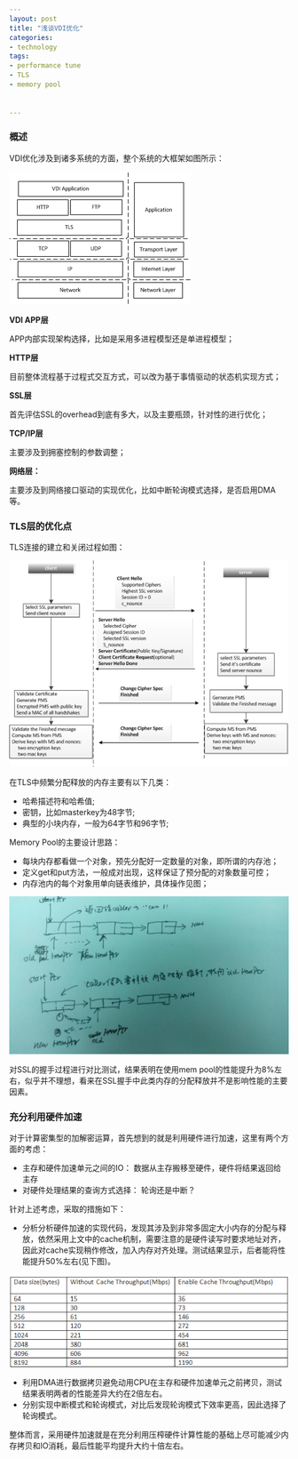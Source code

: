 ```yaml
---
layout: post
title: "浅谈VDI优化"
categories:
- technology
tags:
- performance tune
- TLS
- memory pool


---
```



### 概述 ###

VDI优化涉及到诸多系统的方面，整个系统的大框架如图所示：  

![图片](/assets/images/perf/VDI_framework.png)

**VDI APP层**  

APP内部实现架构选择，比如是采用多进程模型还是单进程模型；  


**HTTP层**   

目前整体流程基于过程式交互方式，可以改为基于事情驱动的状态机实现方式；  

**SSL层**  

首先评估SSL的overhead到底有多大，以及主要瓶颈，针对性的进行优化；  

**TCP/IP层**  

主要涉及到拥塞控制的参数调整；  

**网络层：**    

主要涉及到网络接口驱动的实现优化，比如中断轮询模式选择，是否启用DMA等。

### TLS层的优化点 ###

TLS连接的建立和关闭过程如图：  

![图片](/assets/images/perf/SSL_handshake.png)

在TLS中频繁分配释放的内存主要有以下几类：   
- 哈希描述符和哈希值;  
- 密钥，比如masterkey为48字节;  
- 典型的小块内存，一般为64字节和96字节;    

Memory Pool的主要设计思路：  
- 每块内存都看做一个对象，预先分配好一定数量的对象，即所谓的内存池；  
- 定义get和put方法，一般成对出现，这样保证了预分配的对象数量可控；    
- 内存池内的每个对象用单向链表维护，具体操作见图；  

![图片](/assets/images/perf/mem_pool.jpg)


对SSL的握手过程进行对比测试，结果表明在使用mem pool的性能提升为8%左右，似乎并不理想，看来在SSL握手中此类内存的分配释放并不是影响性能的主要因素。 


### 充分利用硬件加速 ###  

对于计算密集型的加解密运算，首先想到的就是利用硬件进行加速，这里有两个方面的考虑：  

- 主存和硬件加速单元之间的IO： 数据从主存搬移至硬件，硬件将结果返回给主存  
- 对硬件处理结果的查询方式选择： 轮询还是中断？    

针对上述考虑，采取的措施如下：    

- 分析分析硬件加速的实现代码，发现其涉及到非常多固定大小内存的分配与释放，依然采用上文中的cache机制，需要注意的是硬件读写时要求地址对齐，因此对cache实现稍作修改，加入内存对齐处理。测试结果显示，后者能将性能提升50%左右(见下图)。   

![图片](/assets/images/perf/SSL_mcache_test.png)
  
- 利用DMA进行数据拷贝避免动用CPU在主存和硬件加速单元之前拷贝，测试结果表明两者的性能差异大约在2倍左右。
- 分别实现中断模式和轮询模式，对比后发现轮询模式下效率更高，因此选择了轮询模式。  

整体而言，采用硬件加速就是在充分利用压榨硬件计算性能的基础上尽可能减少内存拷贝和IO消耗，最后性能平均提升大约十倍左右。  

